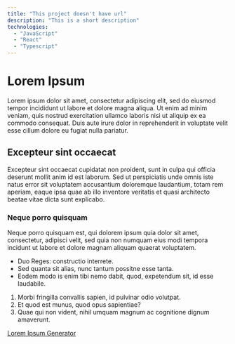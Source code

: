 ```yaml
---
title: "This project doesn't have url"
description: "This is a short description"
technologies:
  - "JavaScript"
  - "React"
  - "Typescript"
---
```


# Lorem Ipsum

Lorem ipsum dolor sit amet, consectetur adipiscing elit, sed do eiusmod tempor incididunt ut labore et dolore magna aliqua. Ut enim ad minim veniam, quis nostrud exercitation ullamco laboris nisi ut aliquip ex ea commodo consequat. Duis aute irure dolor in reprehenderit in voluptate velit esse cillum dolore eu fugiat nulla pariatur. 

## Excepteur sint occaecat 

Excepteur sint occaecat cupidatat non proident, sunt in culpa qui officia deserunt mollit anim id est laborum. Sed ut perspiciatis unde omnis iste natus error sit voluptatem accusantium doloremque laudantium, totam rem aperiam, eaque ipsa quae ab illo inventore veritatis et quasi architecto beatae vitae dicta sunt explicabo.

### Neque porro quisquam 

Neque porro quisquam est, qui dolorem ipsum quia dolor sit amet, consectetur, adipisci velit, sed quia non numquam eius modi tempora incidunt ut labore et dolore magnam aliquam quaerat voluptatem.

* Duo Reges: constructio interrete.
* Sed quanta sit alias, nunc tantum possitne esse tanta.
* Eodem modo is enim tibi nemo dabit, quod, expetendum sit, id esse laudabile.

1. Morbi fringilla convallis sapien, id pulvinar odio volutpat.
2. Et quod est munus, quod opus sapientiae?
3. Quae qui non vident, nihil umquam magnum ac cognitione dignum amaverunt.

[Lorem Ipsum Generator](https://www.lipsum.com/)
